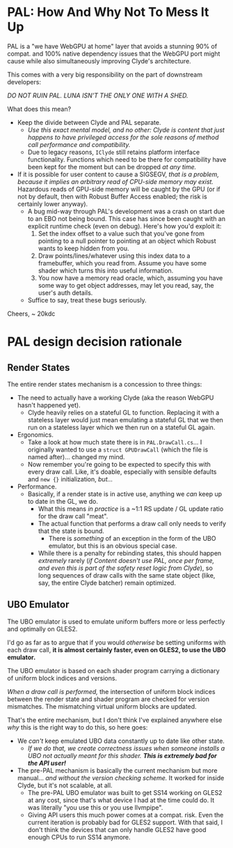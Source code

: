 # PAL: How And Why Not To Mess It Up

PAL is a "we have WebGPU at home" layer that avoids a stunning 90% of compat. and 100% native dependency issues that the WebGPU port might cause while also simultaneously improving Clyde's architecture.

This comes with a very big responsibility on the part of downstream developers:

_DO NOT RUIN PAL. LUNA ISN'T THE ONLY ONE WITH A SHED._

What does this mean?

* Keep the divide between Clyde and PAL separate.
    * _Use this exact mental model, and no other: Clyde is content that just happens to have privileged access for the sole reasons of method call performance and compatibility._
    * Due to legacy reasons, `IClyde` still retains platform interface functionality. Functions which need to be there for compatibility have been kept for the moment but can be dropped _at any time._
* If it is possible for user content to cause a SIGSEGV, _that is a problem, because it implies an arbitrary read of CPU-side memory may exist._ Hazardous reads of GPU-side memory will be caught by the GPU (or if not by default, then with Robust Buffer Access enabled; the risk is certainly lower anyway).
    * A bug mid-way through PAL's development was a crash on start due to an EBO not being bound. This case has since been caught with an explicit runtime check (even on debug). Here's how you'd exploit it:
        1. Set the index offset to a value such that you've gone from pointing to a null pointer to pointing at an object which Robust wants to keep hidden from you.
        2. Draw points/lines/whatever using this index data to a framebuffer, which you read from. Assume you have some shader which turns this into useful information.
        3. You now have a memory read oracle, which, assuming you have some way to get object addresses, may let you read, say, the user's auth details.
    * Suffice to say, treat these bugs seriously.

Cheers, ~ 20kdc

# PAL design decision rationale

## Render States

The entire render states mechanism is a concession to three things:

* The need to actually have a working Clyde (aka the reason WebGPU hasn't happened yet).
    * Clyde heavily relies on a stateful GL to function. Replacing it with a stateless layer would just mean emulating a stateful GL that we then run on a stateless layer which we then run on a stateful GL again.
* Ergonomics.
    * Take a look at how much state there is in `PAL.DrawCall.cs`... I originally wanted to use a `struct GPUDrawCall` (which the file is named after)... changed my mind.
    * Now remember you're going to be expected to specify this with every draw call. Like, it's doable, especially with sensible defaults and `new {}` initialization, _but..._
* Performance.
    * Basically, if a render state is in active use, anything we _can_ keep up to date in the GL, we do.
        * What this means _in practice_ is a ~1:1 RS update / GL update ratio for the draw call "meat".
        * The actual function that performs a draw call only needs to verify that the state is bound.
            * There is _something_ of an exception in the form of the UBO emulator, but this is an obvious special case.
        * While there is a penalty for rebinding states, this should happen _extremely_ rarely (_if Content doesn't use PAL, once per frame, and even this is part of the safety reset logic from Clyde_), so long sequences of draw calls with the same state object (like, say, the entire Clyde batcher) remain optimized.

## UBO Emulator

The UBO emulator is used to emulate uniform buffers more or less perfectly and optimally on GLES2.

I'd go as far as to argue that if you would _otherwise_ be setting uniforms with each draw call, __it is almost certainly faster, even on GLES2, to use the UBO emulator.__

The UBO emulator is based on each shader program carrying a dictionary of uniform block indices and versions.

_When a draw call is performed,_ the intersection of uniform block indices between the render state and shader program are checked for version mismatches. The mismatching virtual uniform blocks are updated.

That's the entire mechanism, but I don't think I've explained anywhere else _why_ this is the right way to do this, so here goes:

* We _can't_ keep emulated UBO data constantly up to date like other state.
    * _If we do that, we create correctness issues when someone installs a UBO not actually meant for this shader. **This is extremely bad for the API user!**_
* The pre-PAL mechanism is basically the current mechanism but more manual... _and without the version checking scheme._ It worked for inside Clyde, but it's not scalable, at all.
    * The pre-PAL UBO emulator was built to get SS14 working on GLES2 at any cost, since that's what device I had at the time could do. It was literally "you use this or you use llvmpipe".
    * Giving API users this much power comes at a compat. risk. Even the current iteration is probably bad for GLES2 support. With that said, I don't think the devices that can only handle GLES2 have good enough CPUs to run SS14 anymore.
